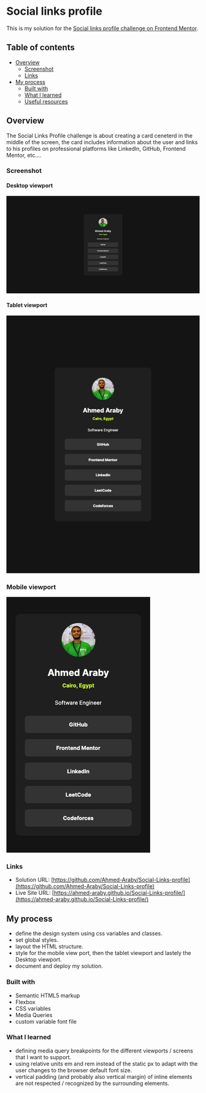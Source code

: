 # Social links profile

This is my solution for the [Social links profile challenge on Frontend Mentor](https://www.frontendmentor.io/challenges/social-links-profile-UG32l9m6dQ).

## Table of contents

- [Overview](#overview)
  - [Screenshot](#screenshot)
  - [Links](#links)
- [My process](#my-process)
  - [Built with](#built-with)
  - [What I learned](#what-i-learned)
  - [Useful resources](#useful-resources)

## Overview
The Social Links Profile challenge is about creating a card ceneterd in the middle of the screen, the card includes information about the user and links to his profiles on professional platforms like LinkedIn, GitHub, Frontend Mentor, etc....

### Screenshot
#### Desktop viewport
![page-in-desktop-viewport.png](https://github.com/Ahmed-Araby/Social-Links-profile/blob/main/documentation/images/page-in-desktop-viewport.png)

#### Tablet viewport
![page-in-tablet-viewport.png](https://github.com/Ahmed-Araby/Social-Links-profile/blob/main/documentation/images/page-in-tablet-viewport.png)

### Mobile viewport
![page-in-mobile-viewport.png](https://github.com/Ahmed-Araby/Social-Links-profile/blob/main/documentation/images/page-in-mobile-viewport.png)

### Links

- Solution URL: [https://github.com/Ahmed-Araby/Social-Links-profile](https://github.com/Ahmed-Araby/Social-Links-profile)
- Live Site URL: [https://ahmed-araby.github.io/Social-Links-profile/](https://ahmed-araby.github.io/Social-Links-profile/)

## My process
* define the design system using css variables and classes.
* set global styles.
* layout the HTML structure.
* style for the mobile view port, then the tablet viewport and lastely the Desktop viewport.
* document and deploy my solution.
  
### Built with
- Semantic HTML5 markup
- Flexbox
- CSS variables
- Media Queries
- custom variable font file


### What I learned
- defining media query breakpoints for the different viewports / screens that I want to support.
- using relative units em and rem instead of the static px to adapt with the user changes to the browser default font size.
- vertical padding (and probably also vertical margin) of inline elements are not respected / recognized by the surrounding elements.
